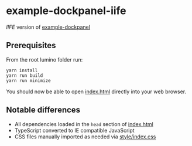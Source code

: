 # example-dockpanel-iife

_IIFE_ version of [example-dockpanel](../example-dockpanel)

## Prerequisites

From the root lumino folder run:

```
yarn install
yarn run build
yarn run minimize
```

You should now be able to open [index.html](./index.html) directly into your web browser.

## Notable differences

- All dependencies loaded in the `head` section of [index.html](./index.html)
- TypeScript converted to IE compatible JavaScript
- CSS files manually imported as needed via [style/index.css](style/index.css)
